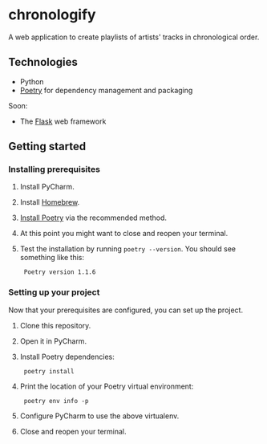 # chronologify

A web application to create playlists of artists' tracks in chronological order.

## Technologies

- Python
- [Poetry][poetry] for dependency management and packaging

Soon:

- The [Flask][flask] web framework

## Getting started

### Installing prerequisites

1. Install PyCharm.
1. Install [Homebrew][homebrew].
1. [Install Poetry][poetry-install] via the recommended method.
1. At this point you might want to close and reopen your terminal.
1. Test the installation by running `poetry --version`. You should see something like this:

        Poetry version 1.1.6


### Setting up your project

Now that your prerequisites are configured, you can set up the project.

1. Clone this repository.
1. Open it in PyCharm.
1. Install Poetry dependencies:

        poetry install

1. Print the location of your Poetry virtual environment:

        poetry env info -p

1. Configure PyCharm to use the above virtualenv.
1. Close and reopen your terminal.

[flask]: https://flask.palletsprojects.com/en/2.0.x/#
[homebrew]: https://brew.sh
[poetry]: https://python-poetry.org
[poetry-install]: https://python-poetry.org/docs/#installation
